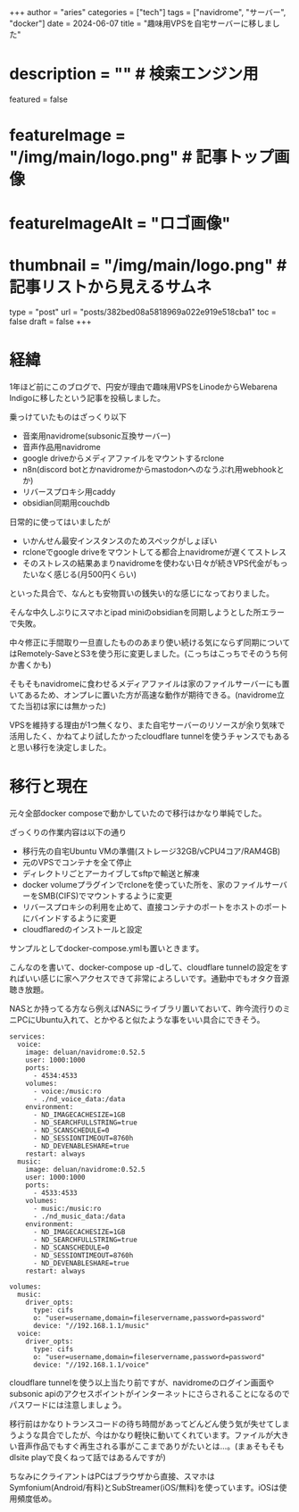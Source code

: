 +++
author = "aries"
categories = ["tech"]
tags = ["navidrome", "サーバー", "docker"]
date = 2024-06-07
title = "趣味用VPSを自宅サーバーに移しました"
# description = "" # 検索エンジン用
featured = false
# featureImage = "/img/main/logo.png" # 記事トップ画像
# featureImageAlt = "ロゴ画像"
# thumbnail = "/img/main/logo.png" # 記事リストから見えるサムネ
type = "post"
url = "posts/382bed08a5818969a022e919e518cba1"
toc = false
draft = false
+++

# 経緯

1年ほど前にこのブログで、円安が理由で趣味用VPSをLinodeからWebarena Indigoに移したという記事を投稿しました。

乗っけていたものはざっくり以下
- 音楽用navidrome(subsonic互換サーバー)
- 音声作品用navidrome
- google driveからメディアファイルをマウントするrclone
- n8n(discord botとかnavidromeからmastodonへのなうぷれ用webhookとか)
- リバースプロキシ用caddy
- obsidian同期用couchdb

日常的に使ってはいましたが
- いかんせん最安インスタンスのためスペックがしょぼい
- rcloneでgoogle driveをマウントしてる都合上navidromeが遅くてストレス
- そのストレスの結果あまりnavidromeを使わない日々が続きVPS代金がもったいなく感じる(月500円くらい)

といった具合で、なんとも安物買いの銭失い的な感じになっておりました。

そんな中久しぶりにスマホとipad miniのobsidianを同期しようとした所エラーで失敗。

中々修正に手間取り一旦直したもののあまり使い続ける気にならず同期についてはRemotely-SaveとS3を使う形に変更しました。(こっちはこっちでそのうち何か書くかも)

そもそもnavidromeに食わせるメディアファイルは家のファイルサーバーにも置いてあるため、オンプレに置いた方が高速な動作が期待できる。(navidrome立てた当初は家には無かった)

VPSを維持する理由が1つ無くなり、また自宅サーバーのリソースが余り気味で活用したく、かねてより試したかったcloudflare tunnelを使うチャンスでもあると思い移行を決定しました。

# 移行と現在

元々全部docker composeで動かしていたので移行はかなり単純でした。

ざっくりの作業内容は以下の通り
- 移行先の自宅Ubuntu VMの準備(ストレージ32GB/vCPU4コア/RAM4GB)
- 元のVPSでコンテナを全て停止
- ディレクトリごとアーカイブしてsftpで輸送と解凍
- docker volumeプラグインでrcloneを使っていた所を、家のファイルサーバーをSMB(CIFS)でマウントするように変更
- リバースプロキシの利用を止めて、直接コンテナのポートをホストのポートにバインドするように変更
- cloudflaredのインストールと設定

サンプルとしてdocker-compose.ymlも置いときます。

こんなのを書いて、docker-compose up -dして、cloudflare tunnelの設定をすればいい感じに家へアクセスできて非常によろしいです。通勤中でもオタク音源聴き放題。

NASとか持ってる方なら例えばNASにライブラリ置いておいて、昨今流行りのミニPCにUbuntu入れて、とかやると似たような事をいい具合にできそう。

```
services:
  voice:
    image: deluan/navidrome:0.52.5
    user: 1000:1000
    ports:
      - 4534:4533
    volumes:
      - voice:/music:ro
      - ./nd_voice_data:/data
    environment:
      - ND_IMAGECACHESIZE=1GB
      - ND_SEARCHFULLSTRING=true
      - ND_SCANSCHEDULE=0
      - ND_SESSIONTIMEOUT=8760h
      - ND_DEVENABLESHARE=true
    restart: always
  music:
    image: deluan/navidrome:0.52.5
    user: 1000:1000
    ports:
      - 4533:4533
    volumes:
      - music:/music:ro
      - ./nd_music_data:/data
    environment:
      - ND_IMAGECACHESIZE=1GB
      - ND_SEARCHFULLSTRING=true
      - ND_SCANSCHEDULE=0
      - ND_SESSIONTIMEOUT=8760h
      - ND_DEVENABLESHARE=true
    restart: always

volumes:
  music:
    driver_opts:
      type: cifs
      o: "user=username,domain=fileservername,password=password"
      device: "//192.168.1.1/music"
  voice:
    driver_opts:
      type: cifs
      o: "user=username,domain=fileservername,password=password"
      device: "//192.168.1.1/voice"
```

cloudflare tunnelを使う以上当たり前ですが、navidromeのログイン画面やsubsonic apiのアクセスポイントがインターネットにさらされることになるのでパスワードには注意しましょう。

移行前はかなりトランスコードの待ち時間があってどんどん使う気が失せてしまうような具合でしたが、今はかなり軽快に動いてくれています。ファイルが大きい音声作品でもすぐ再生される事がここまでありがたいとは…。(まぁそもそもdlsite playで良くねって話ではあるんですが)

ちなみにクライアントはPCはブラウザから直接、スマホはSymfonium(Android/有料)とSubStreamer(iOS/無料)を使っています。iOSは使用頻度低め。